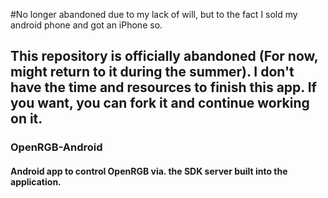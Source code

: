 #No longer abandoned due to my lack of will, but to the fact I sold my android phone and got an iPhone so.
## This repository is officially abandoned (For now, might return to it during the summer). I don't have the time and resources to finish this app. If you want, you can fork it and continue working on it.

### OpenRGB-Android
#### Android app to control OpenRGB via. the SDK server built into the application.
